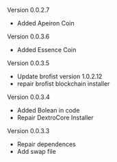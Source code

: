 Version 0.0.2.7
* Added Apeiron Coin

Version 0.0.3.6
* Added Essence Coin

Version 0.0.3.5
* Update brofist version 1.0.2.12
* repair brofist blockchain installer

Version 0.0.3.4
* Added Bolean in code
* Repair DextroCore Installer

Version 0.0.3.3
* Repair dependences
* Add swap file
